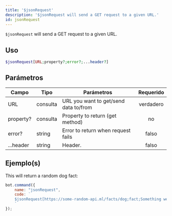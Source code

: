 ```yaml
---
title: '$jsonRequest'
description: '$jsonRequest will send a GET request to a given URL.'
id: jsonRequest
---
```


`$jsonRequest` will send a GET request to a given URL.

## Uso

```php
$jsonRequest[URL;property?;error?;...header?]
```

## Parámetros

| Campo     | Tipo     | Parámetros                            | Requerido |
| --------- | -------- | ------------------------------------- |:---------:|
| URL       | consulta | URL you want to get/send data to/from | verdadero |
| property? | consulta | Property to return (get method)       |    no     |
| error?    | string   | Error to return when request fails    |   falso   |
| ...header | string   | Header.                               |   falso   |

## Ejemplo(s)

This will return a random dog fact:

```javascript
bot.command({
    name: "jsonRequest",
    code: `
    $jsonRequest[https://some-random-api.ml/facts/dog;fact;Something went wrong.]
    `
});
```